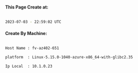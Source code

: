 
   
#### This Page Create at:

```bash

2023-07-03 - 22:59:02 UTC

```

#### Create By Machine:

```bash

Host Name : fv-az402-651

platform  : Linux-5.15.0-1040-azure-x86_64-with-glibc2.35

Ip Local  : 10.1.0.23

```

